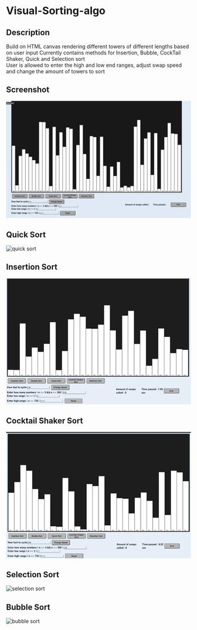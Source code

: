 # Visual-Sorting-algo

## Description

Build on HTML canvas rendering different towers of different lengths based on user input
Currently contains methods for Insertion, Bubble, CockTail Shaker, Quick and Selection sort                                                   
User is allowed to enter the high and low end ranges, adjust swap speed and change the amount of towers to sort

## Screenshot

![home screen](img/homescreen.png)

## Quick Sort
![quick sort](img/quickSort_gif.gif)

## Insertion Sort
![insertion sort](img/insertionSort_gif.gif)

## Cocktail Shaker Sort
![cocktail sort](img/cocktailSort_gif.gif)

## Selection Sort
![selection sort](img/selectionSort_gif.gif)

## Bubble Sort
![bubble sort](img/bubbleSort_gif.gif)
